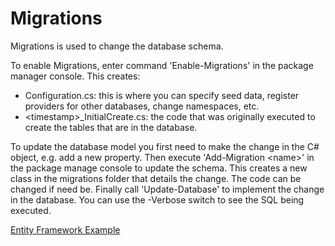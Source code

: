 # Migrations

Migrations is used to change the database schema.

To enable Migrations, enter command 'Enable-Migrations' in the package manager console. This creates: 

- Configuration.cs: this is where you can specify seed data, register providers for other databases, change namespaces, etc.
- \<timestamp\>_InitialCreate.cs: the code that was originally executed to create the tables that are in the database.

To update the database model you first need to make the change in the C# object, e.g. add a new property.  Then execute 'Add-Migration \<name\>' in the package manage console to update the schema. This creates a new class in the migrations folder that details the change. The code can be changed if need be. Finally call 'Update-Database' to implement the change in the database. You can use the -Verbose switch to see the SQL being executed.

[Entity Framework Example](../media/EntityFrameworkExample.zip)

<!--stackedit_data:
eyJoaXN0b3J5IjpbMzk3MTQ5MDQ1LC01MTg0MTA5MzNdfQ==
-->